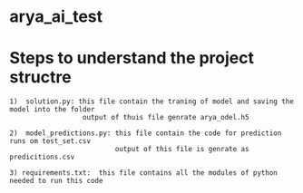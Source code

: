 # arya_ai_test

# Steps to understand the project  structre

    1)  solution.py: this file contain the traning of model and saving the model into the folder
                      output of thuis file genrate arya_odel.h5
                      
    2)  model_predictions.py: this file contain the code for prediction runs om test_set.csv
                              output of this file is genrate as predicitions.csv
                              
    3) requirements.txt:  this file contains all the modules of python needed to run this code
    

